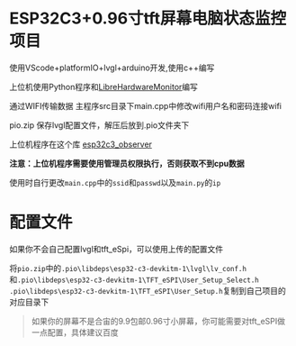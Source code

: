 # ESP32C3+0.96寸tft屏幕电脑状态监控项目

使用VScode+platformIO+lvgl+arduino开发,使用c++编写

上位机使用Python程序和[LibreHardwareMonitor](https://github.com/LibreHardwareMonitor/LibreHardwareMonitor)编写

通过WIFI传输数据
主程序src目录下main.cpp中修改wifi用户名和密码连接wifi

pio.zip 保存lvgl配置文件，解压后放到.pio文件夹下

上位机程序在这个库 [esp32c3_observer](https://github.com/imshixin/esp32c3_observer)

**注意：上位机程序需要使用管理员权限执行，否则获取不到cpu数据**

使用时自行更改`main.cpp`中的`ssid`和`passwd`以及`main.py`的`ip`

# 配置文件
如果你不会自己配置lvgl和tft_eSpi，可以使用上传的配置文件

将`pio.zip`中的`.pio\libdeps\esp32-c3-devkitm-1\lvgl\lv_conf.h`和`.pio\libdeps\esp32-c3-devkitm-1\TFT_eSPI\User_Setup_Select.h` `.pio\libdeps\esp32-c3-devkitm-1\TFT_eSPI\User_Setup.h`复制到自己项目的对应目录下

> 如果你的屏幕不是合宙的9.9包邮0.96寸小屏幕，你可能需要对tft_eSPI做一点配置，具体建议百度
